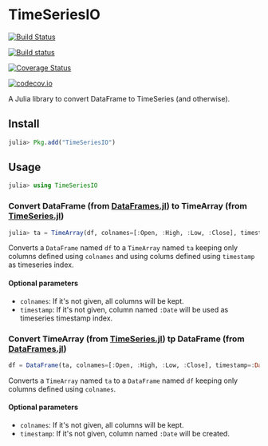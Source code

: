 # TimeSeriesIO

[![Build Status](https://travis-ci.org/femtotrader/TimeSeriesIO.jl.svg?branch=master)](https://travis-ci.org/femtotrader/TimeSeriesIO.jl)

[![Build status](https://ci.appveyor.com/api/projects/status/github/femtotrader/timeseriesio.jl?svg=true&branch=master)](https://ci.appveyor.com/project/femtotrader/timeseriesio-jl/branch/master)

[![Coverage Status](https://coveralls.io/repos/femtotrader/TimeSeriesIO.jl/badge.svg?branch=master&service=github)](https://coveralls.io/github/femtotrader/TimeSeriesIO.jl?branch=master)

[![codecov.io](http://codecov.io/github/femtotrader/TimeSeriesIO.jl/coverage.svg?branch=master)](http://codecov.io/github/femtotrader/TimeSeriesIO.jl?branch=master)

A Julia library to convert DataFrame to TimeSeries (and otherwise).

## Install

```julia
julia> Pkg.add("TimeSeriesIO")
```

## Usage

```julia
julia> using TimeSeriesIO
```

### Convert DataFrame (from [DataFrames.jl](https://github.com/JuliaStats/DataFrames.jl)) to TimeArray (from [TimeSeries.jl](https://github.com/JuliaStats/TimeSeries.jl))

```julia
julia> ta = TimeArray(df, colnames=[:Open, :High, :Low, :Close], timestamp=:Date)
```

Converts a `DataFrame` named `df` to a `TimeArray` named `ta` keeping only columns defined using `colnames` and using colums defined using `timestamp` as timeseries index.

#### Optional parameters
- `colnames`: If it's not given, all columns will be kept.
- `timestamp`: If it's not given, column named `:Date` will be used as timeseries timestamp index.

### Convert TimeArray (from [TimeSeries.jl](https://github.com/JuliaStats/TimeSeries.jl)) tp DataFrame (from [DataFrames.jl](https://github.com/JuliaStats/DataFrames.jl))

```julia
df = DataFrame(ta, colnames=[:Open, :High, :Low, :Close], timestamp=:Date)
```

Converts a `TimeArray` named `ta` to a `DataFrame` named `df` keeping only columns defined using `colnames`.

#### Optional parameters
- `colnames`: If it's not given, all columns will be kept.
- `timestamp`: If it's not given, column named `:Date` will be created.